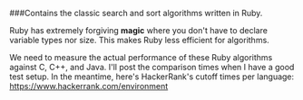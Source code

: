 ###Contains the classic search and sort algorithms written in Ruby.  

Ruby has extremely forgiving **magic** where you don't have to declare variable types nor size.  This makes Ruby less efficient for algorithms.  

We need to measure the actual performance of these Ruby algorithms against C, C++, and Java.  I'll post the comparison times when I have a good test setup. In the meantime, here's HackerRank's cutoff times per language: https://www.hackerrank.com/environment
